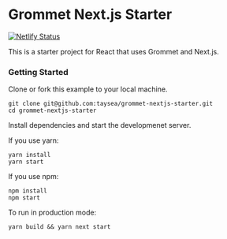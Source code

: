 # Grommet Next.js Starter

[![Netlify Status](https://api.netlify.com/api/v1/badges/eea4b49d-226a-4026-8d10-49d0830e0939/deploy-status)](https://app.netlify.com/sites/grommet-nextjs-starter/deploys)

This is a starter project for React that uses Grommet and Next.js.

### Getting Started

Clone or fork this example to your local machine.

```
git clone git@github.com:taysea/grommet-nextjs-starter.git
cd grommet-nextjs-starter
```

Install dependencies and start the developmenet server.

If you use yarn:

```
yarn install
yarn start
```

If you use npm:

```
npm install
npm start
```

To run in production mode:

```
yarn build && yarn next start
```
